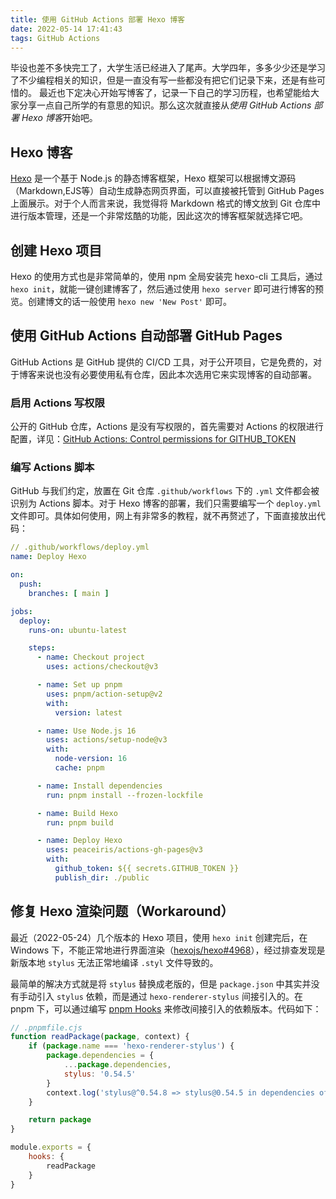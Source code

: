 ```yaml
---
title: 使用 GitHub Actions 部署 Hexo 博客
date: 2022-05-14 17:41:43
tags: GitHub Actions
---
```


毕设也差不多快完工了，大学生活已经进入了尾声。大学四年，多多少少还是学习了不少编程相关的知识，但是一直没有写一些都没有把它们记录下来，还是有些可惜的。 最近也下定决心开始写博客了，记录一下自己的学习历程，也希望能给大家分享一点自己所学的有意思的知识。那么这次就直接从*使用 GitHub Actions 部署 Hexo 博客*开始吧。

## Hexo 博客

[Hexo](https://github.com/hexojs/hexo) 是一个基于 Node.js 的静态博客框架，Hexo 框架可以根据博文源码（Markdown,EJS等）自动生成静态网页界面，可以直接被托管到 GitHub Pages 上面展示。对于个人而言来说，我觉得将 Markdown 格式的博文放到 Git 仓库中进行版本管理，还是一个非常炫酷的功能，因此这次的博客框架就选择它吧。

## 创建 Hexo 项目

 Hexo 的使用方式也是非常简单的，使用 npm 全局安装完 hexo-cli 工具后，通过 `hexo init`，就能一键创建博客了，然后通过使用 `hexo server` 即可进行博客的预览。创建博文的话一般使用 `hexo new 'New Post'` 即可。

## 使用 GitHub Actions 自动部署 GitHub Pages

GitHub Actions 是 GitHub 提供的 CI/CD 工具，对于公开项目，它是免费的，对于博客来说也没有必要使用私有仓库，因此本次选用它来实现博客的自动部署。

### 启用 Actions 写权限

公开的 GitHub 仓库，Actions 是没有写权限的，首先需要对 Actions 的权限进行配置，详见：[GitHub Actions: Control permissions for GITHUB_TOKEN](https://github.blog/changelog/2021-04-20-github-actions-control-permissions-for-github_token/)

### 编写 Actions 脚本

GitHub 与我们约定，放置在 Git 仓库 `.github/workflows` 下的 `.yml` 文件都会被识别为 Actions 脚本。对于 Hexo 博客的部署，我们只需要编写一个 `deploy.yml` 文件即可。具体如何使用，网上有非常多的教程，就不再赘述了，下面直接放出代码：

```yaml
// .github/workflows/deploy.yml
name: Deploy Hexo

on:
  push:
    branches: [ main ]

jobs:
  deploy:
    runs-on: ubuntu-latest

    steps:
      - name: Checkout project
        uses: actions/checkout@v3

      - name: Set up pnpm
        uses: pnpm/action-setup@v2
        with:
          version: latest

      - name: Use Node.js 16
        uses: actions/setup-node@v3
        with:
          node-version: 16
          cache: pnpm

      - name: Install dependencies
        run: pnpm install --frozen-lockfile

      - name: Build Hexo
        run: pnpm build

      - name: Deploy Hexo
        uses: peaceiris/actions-gh-pages@v3
        with:
          github_token: ${{ secrets.GITHUB_TOKEN }}
          publish_dir: ./public
```

## 修复 Hexo 渲染问题（Workaround）

最近（2022-05-24）几个版本的 Hexo 项目，使用 `hexo init` 创建完后，在 Windows 下，不能正常地进行界面渲染（[hexojs/hexo#4968](https://github.com/hexojs/hexo/issues/4968)），经过排查发现是新版本地 `stylus` 无法正常地编译 `.styl` 文件导致的。

最简单的解决方式就是将 `stylus` 替换成老版的，但是 `package.json` 中其实并没有手动引入 `stylus` 依赖，而是通过 `hexo-renderer-stylus` 间接引入的。在 pnpm 下，可以通过编写 [pnpm Hooks](https://www.pnpm.cn/pnpmfile) 来修改间接引入的依赖版本。代码如下：

```javascript
// .pnpmfile.cjs
function readPackage(package, context) {
    if (package.name === 'hexo-renderer-stylus') {
        package.dependencies = {
            ...package.dependencies,
            stylus: '0.54.5'
        }
        context.log('stylus@^0.54.8 => stylus@0.54.5 in dependencies of hexo-renderer-stylus@v2.0.0')
    }

    return package
}

module.exports = {
    hooks: {
        readPackage
    }
}
```

